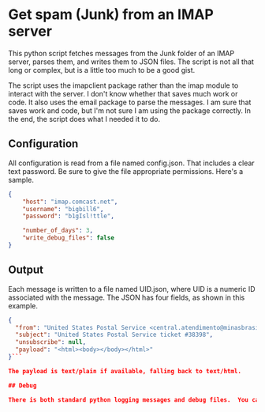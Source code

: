 # Get spam (Junk) from an IMAP server

This python script fetches messages from the Junk folder of an IMAP server, parses them, and writes them to JSON files.  The script is not all that long or complex, but is a little too much to be a good gist.

The script uses the imapclient package rather than the imap module to interact with the server.  I don't know whether that saves much work or code.  It also uses the email package to parse the messages.  I am sure that saves work and code, but I'm not sure I am using the package correctly.  In the end, the script does what I needed it to do.

## Configuration

All configuration is read from a file named config.json.  That includes a clear text password.  Be sure to give the file appropriate permissions.  Here's a sample.

```json
{
    "host": "imap.comcast.net",
    "username": "bigbill6",
    "password": "b1gIsl!ttle",

    "number_of_days": 3,
    "write_debug_files": false
}
```

## Output

Each message is written to a file named UID.json, where UID is a numeric ID associated with the message.  The JSON has four fields, as shown in this example.

```json
{
  "from": "United States Postal Service <central.atendimento@minasbrasil.com.br>",
  "subject": "United States Postal Service ticket #38398",
  "unsubscribe": null,
  "payload": "<html><body></body></html>"
}```

The payload is text/plain if available, falling back to text/html.

## Debug

There is both standard python logging messages and debug files.  You can enable debug files in the config.json file.  You can set the logging level as usual.
